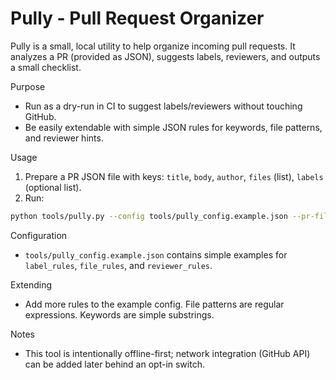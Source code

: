 # Pully - Pull Request Organizer

Pully is a small, local utility to help organize incoming pull requests. It analyzes a PR (provided as JSON), suggests labels, reviewers, and outputs a small checklist.

Purpose
- Run as a dry-run in CI to suggest labels/reviewers without touching GitHub.
- Be easily extendable with simple JSON rules for keywords, file patterns, and reviewer hints.

Usage
1. Prepare a PR JSON file with keys: `title`, `body`, `author`, `files` (list), `labels` (optional list).
2. Run:

```bash
python tools/pully.py --config tools/pully_config.example.json --pr-file example_pr.json
```

Configuration
- `tools/pully_config.example.json` contains simple examples for `label_rules`, `file_rules`, and `reviewer_rules`.

Extending
- Add more rules to the example config. File patterns are regular expressions. Keywords are simple substrings.

Notes
- This tool is intentionally offline-first; network integration (GitHub API) can be added later behind an opt-in switch.
